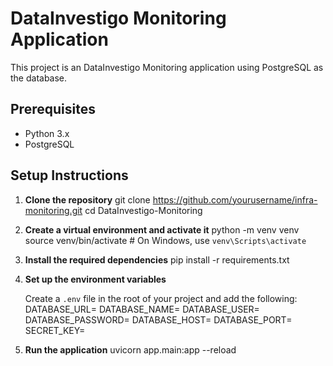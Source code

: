 # DataInvestigo Monitoring Application

This project is an DataInvestigo Monitoring application using PostgreSQL as the database.

## Prerequisites

- Python 3.x
- PostgreSQL

## Setup Instructions

1. **Clone the repository**
   git clone https://github.com/yourusername/infra-monitoring.git
   cd DataInvestigo-Monitoring

2. **Create a virtual environment and activate it**
   python -m venv venv
   source venv/bin/activate # On Windows, use `venv\Scripts\activate`

3. **Install the required dependencies**
   pip install -r requirements.txt

4. **Set up the environment variables**

   Create a `.env` file in the root of your project and add the following:
   DATABASE_URL=
   DATABASE_NAME=
   DATABASE_USER=
   DATABASE_PASSWORD=
   DATABASE_HOST=
   DATABASE_PORT=
   SECRET_KEY=

5. **Run the application**
   uvicorn app.main:app --reload
